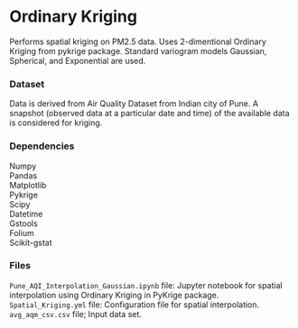 # Ordinary Kriging

Performs spatial kriging on PM2.5 data. Uses 2-dimentional Ordinary Kriging from pykrige package. Standard variogram models Gaussian, Spherical, and Exponential are used.

### Dataset
Data is derived from Air Quality Dataset from Indian city of Pune. A snapshot (observed data at a particular date and time) of the available data is considered for kriging.

### Dependencies
Numpy\
Pandas\
Matplotlib\
Pykrige\
Scipy\
Datetime\
Gstools\
Folium\
Scikit-gstat

### Files
`Pune_AQI_Interpolation_Gaussian.ipynb` file: Jupyter notebook for spatial interpolation using Ordinary Kriging in PyKrige package.\
`Spatial_Kriging.yml` file: Configuration file for spatial interpolation.\
`avg_aqm_csv.csv` file; Input data set.
